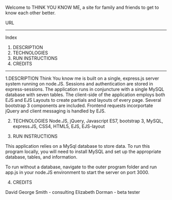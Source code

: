 Welcome to THINK YOU KNOW ME, a site for family and friends to get to know each other better.

URL

---------------------------------------------------------------------------------------------

Index

1. DESCRIPTION
2. TECHNOLOGIES
3. RUN INSTRUCTIONS
4. CREDITS

---------------------------------------------------------------------------------------------

1.DESCRIPTION
Think You know me is built on a single, express.js server system running on node.JS. Sessions and authentication are stored in express-sessions.
The application runs in conjuncture with a single MySQL database with seven tables.
The client-side of the application employs both EJS and EJS Layouts 
to create partials and layouts of every page. Several bootstrap 3 components are included.
Frontend requests incorportate jQuery and client messaging is handled by EJS. 


2. TECHNOLOGIES
Node.JS, jQuery, Javascript ES7, bootstrap 3, MySQL, express.JS, CSS4, HTML5, EJS, EJS-layout

3. RUN INSTRUCTIONS

This application relies on a MySql database to store data. To run this program locally, you will need to install MySQL and set up
the appropriate database, tables, and information. 

To run without a database, navigate to the outer program folder and run app.js in your node.JS environment to 
start the server on port 3000.

4. CREDITS 

David George Smith - consulting
Elizabeth Dorman - beta tester